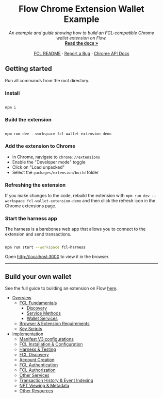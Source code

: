 <p align="center">
  <h1 align="center">Flow Chrome Extension Wallet Example</h1>
  <p align="center">
    <i>An example and guide showing how to build an FCL-compatible Chrome wallet extension on Flow.</i>
    <br />
    <a href="docs/index.md"><strong>Read the docs »</strong></a>
    <br />
    <br />
    <a href="https://docs.onflow.org/fcl/">FCL README</a>
    ·
    <a href="https://github.com/onflow/fcl-js/issues">Report a Bug</a>
·
    <a href="https://developer.chrome.com/docs/extensions/reference/">Chrome API Docs</a>
  </p>
</p>

## Getting started

Run all commands from the root directory.

### Install

```shell

npm i

```

### Build the extension

```shell

npm run dev --workspace fcl-wallet-extension-demo

```

### Add the extension to Chrome

- In Chrome, navigate to `chrome://extensions`
- Enable the "Developer mode" toggle
- Click on "Load unpacked"
- Select the `packages/extension/build` folder

### Refreshing the extension

If you make changes to the code, rebuild the extension with `npm run dev --workspace fcl-wallet-extension-demo` and then click the refresh icon in the Chrome extensions page.

### Start the harness app

The harness is a barebones web app that allows you to
connect to the extension and send transactions.

```sh

npm run start --workspace fcl-harness

```

Open [http://localhost:3000](http://localhost:3000) to view it in the browser.

---

## Build your own wallet

See the full guide to building an extension on Flow [here](docs/index.md).

- [Overview](docs/index.md#overview)
  - [FCL Fundamentals](docs/index.md#fcl-fundamentals)
    - [Discovery](docs/index.md#discovery)
    - [Service Methods](docs/index.md#service-methods)
    - [Wallet Services](docs/index.md#wallet-services)
  - [Browser & Extension Requirements](docs/index.md#browser---extension-requirements)
  - [Key Scripts](docs/index.md#key-scripts)
- [Implementation](docs/index.md#implementation)
  - [Manifest V3 configurations](docs/index.md#manifest-v3-configurations)
  - [FCL Installation & Configuration](docs/index.md#fcl-installation---configuration)
  - [Harness & Testing](docs/index.md#harness---testing)
  - [FCL Discovery](docs/index.md#fcl-discovery)
  - [Account Creation](docs/index.md#account-creation)
  - [FCL Authentication](docs/index.md#fcl-authentication)
  - [FCL Authorization](docs/index.md#fcl-authorization)
  - [Other Services](docs/index.md#other-services)
  - [Transaction History & Event Indexing](docs/index.md#transaction-history---event-indexing)
  - [NFT Viewing & Metadata](docs/index.md#nft-viewing---metadata)
  - [Other Resources](docs/index.md#other-resources)
